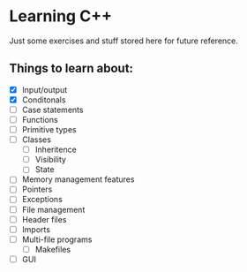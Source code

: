 # Learning C++

Just some exercises and stuff stored here for future reference.

## Things to learn about:

- [x] Input/output
- [x] Conditonals
- [ ] Case statements
- [ ] Functions
- [ ] Primitive types
- [ ] Classes
  - [ ] Inheritence
  - [ ] Visibility
  - [ ] State
- [ ] Memory management features
- [ ] Pointers
- [ ] Exceptions
- [ ] File management
- [ ] Header files
- [ ] Imports
- [ ] Multi-file programs
    - [ ] Makefiles
- [ ] GUI
